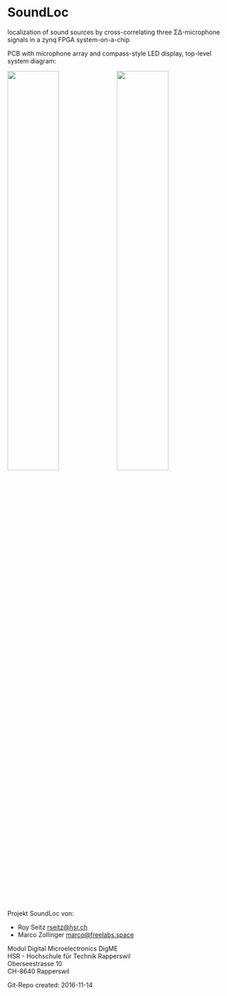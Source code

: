 # SoundLoc
localization of sound sources by cross-correlating three ΣΔ-microphone signals in a zynq FPGA system-on-a-chip

PCB with microphone array and compass-style LED display, top-level system diagram:

<img src="https://raw.githubusercontent.com/mzollin/SoundLoc/master/Datasheet/project_datasheet/block_diagram/pcb.jpg" width="48%"> <img src="https://raw.githubusercontent.com/mzollin/SoundLoc/master/Datasheet/project_datasheet/block_diagram/system_top_01.png" width="48%">


Projekt SoundLoc von:
- Roy Seitz rseitz@hsr.ch <br>
- Marco Zollinger marco@freelabs.space

Modul Digital Microelectronics DigME <br>
HSR - Hochschule für Technik Rapperswil <br>
Oberseestrasse 10 <br>
CH-8640 Rapperswil

Git-Repo created: 2016-11-14
